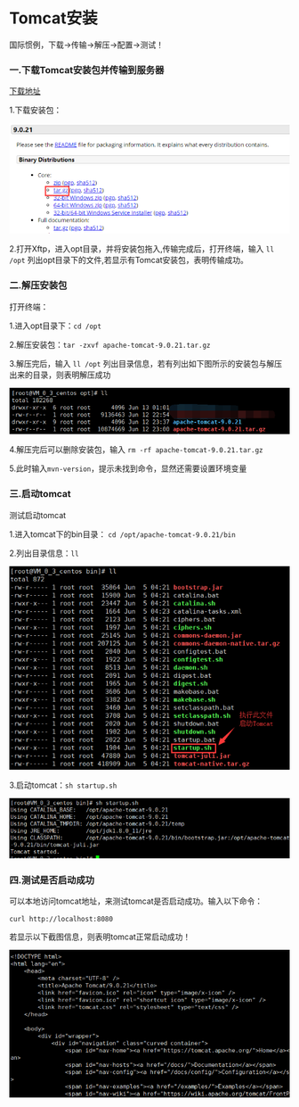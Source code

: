 # Tomcat安装

国际惯例，下载→传输→解压→配置→测试！

### 一.下载Tomcat安装包并传输到服务器

[下载地址](<https://tomcat.apache.org/download-90.cgi>)

1.下载安装包：

![1560873785897](assets/1560873785897.png)

2.打开Xftp，进入opt目录，并将安装包拖入,传输完成后，打开终端，输入 `ll /opt` 列出opt目录下的文件,若显示有Tomcat安装包，表明传输成功。

### 二.解压安装包

打开终端：

1.进入opt目录下：`cd /opt`

2.解压安装包：`tar -zxvf apache-tomcat-9.0.21.tar.gz`

3.解压完后，输入 `ll /opt` 列出目录信息，若有列出如下图所示的安装包与解压出来的目录，则表明解压成功

![1560873894693](assets/1560873894693.png)

4.解压完后可以删除安装包，输入 `rm -rf apache-tomcat-9.0.21.tar.gz `

5.此时输入`mvn-version`，提示未找到命令，显然还需要设置环境变量

### 三.启动tomcat

测试启动tomcat

1.进入tomcat下的bin目录： `cd /opt/apache-tomcat-9.0.21/bin`

2.列出目录信息：`ll`

![1560874155933](assets/1560874155933.png)

3.启动tomcat：`sh startup.sh`

![1560874231889](assets/1560874231889.png)

### 四.测试是否启动成功

可以本地访问tomcat地址，来测试tomcat是否启动成功。输入以下命令：

```
curl http://localhost:8080
```

若显示以下截图信息，则表明tomcat正常启动成功！

![1560874538799](assets/1560874538799.png)